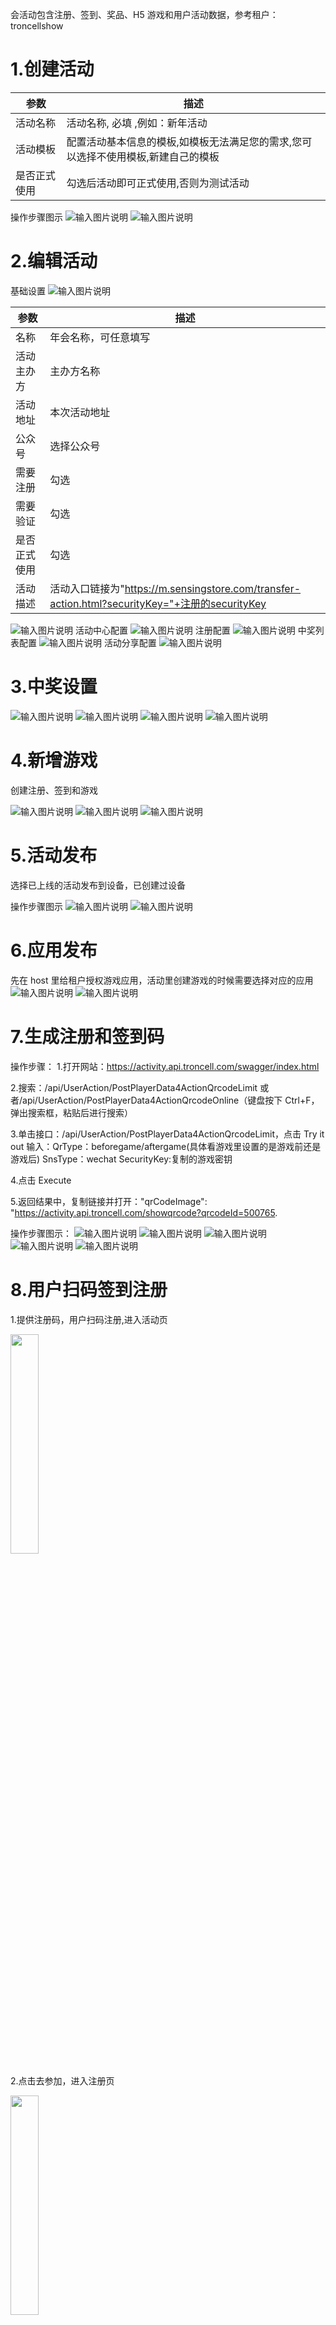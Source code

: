 会活动包含注册、签到、奖品、H5 游戏和用户活动数据，参考租户：troncellshow

# 1.创建活动

| 参数         | 描述                                                                              |
| ------------ | --------------------------------------------------------------------------------- |
| 活动名称     | 活动名称, 必填 ,例如：新年活动                                                    |
| 活动模板     | 配置活动基本信息的模板,如模板无法满足您的需求,您可以选择不使用模板,新建自己的模板 |
| 是否正式使用 | 勾选后活动即可正式使用,否则为测试活动                                             |

操作步骤图示
![输入图片说明](https://images.gitee.com/uploads/images/2021/0528/155506_bdf7b08c_8867015.png "屏幕截图.png")
![输入图片说明](https://images.gitee.com/uploads/images/2021/0528/155656_e55c102d_8867015.png "屏幕截图.png")

# 2.编辑活动

基础设置
![输入图片说明](https://images.gitee.com/uploads/images/2022/0117/135639_55a67a56_8867015.png "屏幕截图.png")

| 参数         | 描述                                                                                           |
| ------------ | ---------------------------------------------------------------------------------------------- |
| 名称         | 年会名称，可任意填写                                                                           |
| 活动主办方   | 主办方名称                                                                                     |
| 活动地址     | 本次活动地址                                                                                   |
| 公众号       | 选择公众号                                                                                     |
| 需要注册     | 勾选                                                                                           |
| 需要验证     | 勾选                                                                                           |
| 是否正式使用 | 勾选                                                                                           |
| 活动描述     | 活动入口链接为"https://m.sensingstore.com/transfer-action.html?securityKey="+注册的securityKey |

![输入图片说明](https://images.gitee.com/uploads/images/2022/0117/135922_eeb59391_8867015.png "屏幕截图.png")
活动中心配置
![输入图片说明](https://images.gitee.com/uploads/images/2022/0117/140506_f33d2cc0_8867015.png "屏幕截图.png")
注册配置
![输入图片说明](https://images.gitee.com/uploads/images/2022/0117/145524_411c7593_8867015.png "屏幕截图.png")
中奖列表配置
![输入图片说明](https://images.gitee.com/uploads/images/2022/0118/153818_2e9a3a84_8867015.png "屏幕截图.png")
活动分享配置
![输入图片说明](https://images.gitee.com/uploads/images/2022/0118/162458_eae82eb5_8867015.png "屏幕截图.png")

# 3.中奖设置

![输入图片说明](https://images.gitee.com/uploads/images/2022/0119/163654_3bdc2eb0_8867015.png "屏幕截图.png")
![输入图片说明](https://images.gitee.com/uploads/images/2022/0119/163951_b91eeac7_8867015.png "屏幕截图.png")
![输入图片说明](https://images.gitee.com/uploads/images/2022/0120/114137_1bd4a493_8867015.png "屏幕截图.png")
![输入图片说明](https://images.gitee.com/uploads/images/2022/0120/135452_873dc792_8867015.png "屏幕截图.png")

# 4.新增游戏

创建注册、签到和游戏

![输入图片说明](https://images.gitee.com/uploads/images/2022/0120/141602_2401f395_8867015.png "屏幕截图.png")
![输入图片说明](https://images.gitee.com/uploads/images/2022/0120/143100_5655ec76_8867015.png "屏幕截图.png")
![输入图片说明](https://images.gitee.com/uploads/images/2022/0120/143443_2cad13e5_8867015.png "屏幕截图.png")

# 5.活动发布

选择已上线的活动发布到设备，已创建过设备

操作步骤图示
![输入图片说明](https://images.gitee.com/uploads/images/2021/0531/161256_fe72e0d3_8867015.png "屏幕截图.png")
![输入图片说明](https://images.gitee.com/uploads/images/2021/0531/161459_9246f3a5_8867015.png "屏幕截图.png")

# 6.应用发布

先在 host 里给租户授权游戏应用，活动里创建游戏的时候需要选择对应的应用
![输入图片说明](https://images.gitee.com/uploads/images/2021/0709/155226_f4f1d806_8867015.png "屏幕截图.png")
![输入图片说明](https://images.gitee.com/uploads/images/2021/0709/155400_1f1ba819_8867015.png "屏幕截图.png")

# 7.生成注册和签到码

操作步骤： 1.打开网站：https://activity.api.troncell.com/swagger/index.html

2.搜索：/api/UserAction/PostPlayerData4ActionQrcodeLimit 或者/api/UserAction/PostPlayerData4ActionQrcodeOnline（键盘按下 Ctrl+F，弹出搜索框，粘贴后进行搜索）

3.单击接口：/api/UserAction/PostPlayerData4ActionQrcodeLimit，点击 Try it out
输入：QrType：beforegame/aftergame(具体看游戏里设置的是游戏前还是游戏后) SnsType：wechat SecurityKey:复制的游戏密钥

4.点击 Execute

5.返回结果中，复制链接并打开："qrCodeImage": "https://activity.api.troncell.com/showqrcode?qrcodeId=500765.

操作步骤图示：
![输入图片说明](https://images.gitee.com/uploads/images/2021/0511/135715_96fb2d29_8867015.png "屏幕截图.png")
![输入图片说明](https://images.gitee.com/uploads/images/2021/0511/142103_e3d7a9f7_8867015.png "屏幕截图.png")
![输入图片说明](https://images.gitee.com/uploads/images/2021/0511/142748_5c0ce468_8867015.png "屏幕截图.png")
![输入图片说明](https://images.gitee.com/uploads/images/2021/0511/142935_9ad039b9_8867015.png "屏幕截图.png")
![输入图片说明](https://images.gitee.com/uploads/images/2021/0520/104913_7ac86a01_8867015.png "屏幕截图.png")

# 8.用户扫码签到注册

1.提供注册码，用户扫码注册,进入活动页

<img src="https://sensingstore.oss-cn-shanghai.aliyuncs.com/Troncell/Knowledge/Docs/Activity/images/3.jpg" style="width: 30%" />

2.点击去参加，进入注册页

<img src="https://sensingstore.oss-cn-shanghai.aliyuncs.com/Troncell/Knowledge/Docs/Activity/images/4.jpg" style="width: 30%" />

注册内容：选择家属或员工，填写名称、工号、手机号、上传头像后点击注册

3.注册后可继续为小朋友注册

<img src="https://sensingstore.oss-cn-shanghai.aliyuncs.com/Troncell/Knowledge/Docs/Activity/images/5.jpg" style="width: 30%" />
<img src="https://sensingstore.oss-cn-shanghai.aliyuncs.com/Troncell/Knowledge/Docs/Activity/images/8.jpg" style="width: 30%" />

4.进入活动中心

新注册的用户在活动中心底部提示：通过认证后方可参与游戏

后台通过认证后方可扫描签到码签到

<img src="https://sensingstore.oss-cn-shanghai.aliyuncs.com/Troncell/Knowledge/Docs/Activity/images/6.jpg" style="width: 30%" />

5.后台进入对应设备下的活动里，点击报表，点击注册用户

将新注册的用户进行认证
![输入图片说明](https://foruda.gitee.com/images/1673515645605309808/6d472b0c_8867015.png "屏幕截图")

6.中奖列表

<img src="https://sensingstore.oss-cn-shanghai.aliyuncs.com/Troncell/Knowledge/Docs/Activity/images/7.jpg" style="width: 30%" />

7.认证后，用户扫描签到码进行签到，公众号推送消息，点击消息进行签到

<img src="https://sensingstore.oss-cn-shanghai.aliyuncs.com/Troncell/Knowledge/Docs/Activity/images/9.jpg" style="width: 30%" />
<img src="https://sensingstore.oss-cn-shanghai.aliyuncs.com/Troncell/Knowledge/Docs/Activity/images/10.jpg" style="width: 30%" />

若用户直接扫描签到码，进入签到页后显示未签到，3S 后自动进入签到页面进行签到

8.签到后需要和公众号进行互动，否则无法收到中奖消息

9.将用户加入白名单

后台进入对应设备下的活动里，点击报表，点击用户数据

<img src="https://sensingstore.oss-cn-shanghai.aliyuncs.com/Troncell/Knowledge/Docs/Activity/images/1.png"  />

选择一个用户，点击加入白名单

<img src="https://sensingstore.oss-cn-shanghai.aliyuncs.com/Troncell/Knowledge/Docs/Activity/images/DevImages/2.png"  />

勾选用户参与抽奖的奖品等级
`<img src="https://sensingstore.oss-cn-shanghai.aliyuncs.com/Troncell/Knowledge/Docs/Activity/images/DevImages/4.png"  />`

# 9.查看用户活动数据

1.后台进入对应设备下的活动里，点击报表，可查看中奖记录、用户数据

![输入图片说明](https://foruda.gitee.com/images/1679986903964896813/7e09b702_8867015.png "屏幕截图")
![输入图片说明](https://foruda.gitee.com/images/1679986804472076046/ff72bdba_8867015.png "屏幕截图")

2.清除用户数据

点击恢复出厂设置，可清除互动记录，用户数据，中奖记录

<img src="https://sensingstore.oss-cn-shanghai.aliyuncs.com/Troncell/Knowledge/Docs/Activity/images/DevImages/3.png"  />

# 10.大屏 exe 抽奖

1.双击打开 exe

<img src="https://sensingstore.oss-cn-shanghai.aliyuncs.com/Troncell/Knowledge/Docs/Activity/images/11.png"  />

2.进入签到页面

已经注册的用户可以扫码签到

修改签到码：将最新的 qrcode.png 拖到运行软件里覆盖

<img src="https://sensingstore.oss-cn-shanghai.aliyuncs.com/Troncell/Knowledge/Docs/Activity/images/12.png"  />

| 快捷键           | 描述                       |
| ---------------- | -------------------------- |
| I                | 进入抽奖                   |
| 1-9              | 进入对应等级奖品的抽奖页面 |
| Q                | 开启弹幕                   |
| R                | 重置，回到签到页           |
| PageUp/pagedDown | 设置同时抽奖人数           |
| enter            | 开始抽奖/结束抽奖          |

# 11.H5 抽奖

1.将文件包拖动至 VSCode 打开，可以点击右下脚 Go Live 运行

配置 config.js 文件

```
const config = {
securityKey: 'd33b45a50c2f4a578612c3232745067c',//sensingstore平台里的游戏密钥配置
help: {
title: '操作说明',
steps: [
'键盘左箭头 ⬅️ 进入签到页，右箭头 ➡️ 进入抽奖页',
'键盘上箭头 ⬆️ 增加抽奖人数，下箭头 ⬇️ 减少抽奖人数',
'键盘 1~9 选择奖品',
'按 Enter 或 Space 键开始抽奖，点击抽奖按钮也可以；再次按或点击停止抽奖',
'r 键刷新页面，h 键查看说明',
'm 键切换音乐静音，p 键切换音乐暂停',
],
},
  music: {
    demo: {
      name: 'demo', // 音乐名，必传
      path: '.https://sensingstore.oss-cn-shanghai.aliyuncs.com/Troncell/Music/gongxifacai.mp3', // 音乐地址
      volume: 1, // 音量，范围0~1
      loop: true, // 音乐是否循环
    },
    bgMusic: {
      name: 'bgMusic',
      path: 'https://sensingstore.oss-cn-shanghai.aliyuncs.com/Troncell/Music/gongxifacai.mp3',
      volume: 0.25,
      loop: true,
    },
    lotteryMusic: {
      name: 'lotteryMusic',
      path: 'https://sensingstore.oss-cn-shanghai.aliyuncs.com/Troncell/Music/dushen.mp3',
      volume: 1,
      loop: true,
    },
    winnerMusic: {
      name: 'winnerMusic',
      path: 'https://sensingstore.oss-cn-shanghai.aliyuncs.com/Troncell/Music/win.mp3',
      volume: 1,
      loop: false,
    },
  },
};

export { config };
```

![1711344882436](https://sensingstore.oss-cn-shanghai.aliyuncs.com/Troncell/Knowledge/Docs/Activity/image/%E5%B9%B4%E4%BC%9A%E6%B4%BB%E5%8A%A8/1711344882436.png)

2.图片替换

地址在文件下 luckdrawH5\assets\images

可以修改签到页和抽奖页的背景、动态图和抽奖按钮图片（图片的名称不变，可直接替换）

![1709705201251](https://sensingstore.oss-cn-shanghai.aliyuncs.com/Troncell/Knowledge/Docs/Activity/image/%E5%B9%B4%E4%BC%9A%E6%B4%BB%E5%8A%A8/1709705201251.png)

3.修改后双击打开 index，打开抽奖页面 F11 进入全屏模式

| 快捷键             | 描述                       |
| ------------------ | -------------------------- |
| 左箭头 ⬅           | 进入签到页                 |
| 右箭头 ➡           | 进入抽奖页                 |
| 鼠标左击/回车/空格 | 开始抽奖/结束抽奖          |
| 1-9                | 进入对应等级奖品的抽奖页面 |
| H                  | 帮助文档说明               |
| M                  | 打开背景音乐               |
| 上箭头 ⬆           | 设置同时抽奖人数（增加）   |
| 下箭头 ⬇           | 设置同时抽奖人数（减少）   |
| R                  | 刷新页面                   |
| P                  | 切换音乐暂停               |
